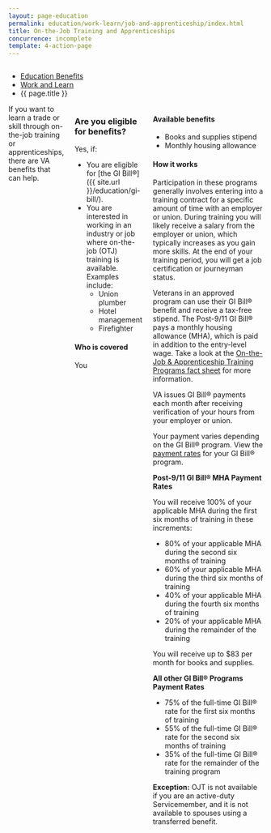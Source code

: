 ```yaml
---
layout: page-education
permalink: education/work-learn/job-and-apprenticeship/index.html
title: On-the-Job Training and Apprenticeships
concurrence: incomplete
template: 4-action-page
---
```


<div class="splash" markdown="0">
<div class="row" markdown="0">
<div class="small-12 columns" markdown="0">

<ul class="breadcrumbs" role="menubar" aria-label="Primary">
<li class="parent"><a href="{{ site.url }}/education/">Education Benefits</a></li>
<li class="parent"><a href="{{ site.url }}/education/work-learn/">Work and Learn</a></li>
<li class="active">{{ page.title }}</li>
</ul>

</div>
</div>
</div>

<div class="main" role="main" markdown="0">

<div class="section one" markdown="0">
<div class="primary" markdown="0">
<div class="row" markdown="0">
<div class="small-12 columns" markdown="1">
<div markdown="1">
If you want to learn a trade or skill through on-the-job training or apprenticeships, there are VA benefits that can help.
</div>
<div class="call-out" markdown="1">

### Are you eligible for benefits?

Yes, if:

-	You are eligible for [the GI Bill®]({{ site.url }}/education/gi-bill/).
-	You are interested in working in an industry or job where on-the-job (OTJ) training is available. Examples include:
    -	Union plumber
    -	Hotel management
    -	Firefighter

#### Who is covered

You

</div>

<div markdown="1">

#### Available benefits

-	Books and supplies stipend
-	Monthly housing allowance

#### How it works

Participation in these programs generally involves entering into a training contract for a specific amount of time with an employer or union. During training you will likely receive a salary from the employer or union, which typically increases as you gain more skills. At the end of your training period, you will get a job certification or journeyman status.

Veterans in an approved program can use their GI Bill® benefit and receive a tax-free stipend. The Post-9/11 GI Bill® pays a monthly housing allowance (MHA), which is paid in addition to the entry-level wage. Take a look at the [On-the-Job & Apprenticeship Training Programs fact sheet](http://www.benefits.va.gov/gibill/docs/factsheets/OJT_Factsheet.pdf) for more information.

VA issues GI Bill® payments each month after receiving verification of your hours from your employer or union.

Your payment varies depending on the GI Bill® program. View the [payment rates](http://www.benefits.va.gov/gibill/resources/benefits_resources/rate_tables.asp) for your GI Bill® program.

**Post-9/11 GI Bill® MHA Payment Rates**

You will receive 100% of your applicable MHA during the first six months of training in these increments:

- 80% of your applicable MHA during the second six months of training
- 60% of your applicable MHA during the third six months of training
- 40% of your applicable MHA during the fourth six months of training
- 20% of your applicable MHA during the remainder of the training

You will receive up to $83 per month for books and supplies.

**All other GI Bill® Programs Payment Rates**

- 75% of the full-time GI Bill® rate for the first six months of training
- 55% of the full-time GI Bill® rate for the second six months of training
- 35% of the full-time GI Bill® rate for the remainder of the training program


**Exception:** OJT is not available if you are an active-duty Servicemember, and it is not available to spouses using a transferred benefit.
</div>


</div>
</div>
</div>

</div>
